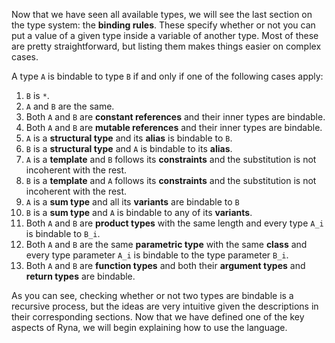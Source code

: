 Now that we have seen all available types, we will see the last section on the type system: the **binding rules**. These specify whether or 
not you can put a value of a given type inside a variable of another type. Most of these are pretty straightforward, but listing them
makes things easier on complex cases.

A type `A` is bindable to type `B` if and only if one of the following cases apply:

1. `B` is `*`.
2. `A` and `B` are the same.
3. Both `A` and `B` are **constant references** and their inner types are bindable.
4. Both `A` and `B` are **mutable references** and their inner types are bindable.
5. `A` is a **structural type** and its **alias** is bindable to `B`.
6. `B` is a **structural type** and `A` is bindable to its **alias**.
7. `A` is a **template** and `B` follows its **constraints** and the substitution is not incoherent with the rest.
8. `B` is a **template** and `A` follows its **constraints** and the substitution is not incoherent with the rest.
9. `A` is a **sum type** and all its **variants** are bindable to `B`
10. `B` is a **sum type** and `A` is bindable to any of its **variants**.
11. Both `A` and `B` are **product types** with the same length and every type `A_i` is bindable to `B_i`.
12. Both `A` and `B` are the same **parametric type** with the same **class** and every type parameter `A_i` is bindable to the type parameter `B_i`.
13. Both `A` and `B` are **function types** and both their **argument types** and **return types** are bindable.

As you can see, checking whether or not two types are bindable is a recursive process, but the ideas are very intuitive given the descriptions in their
corresponding sections. Now that we have defined one of the key aspects of Ryna, we will begin explaining how to use the language.